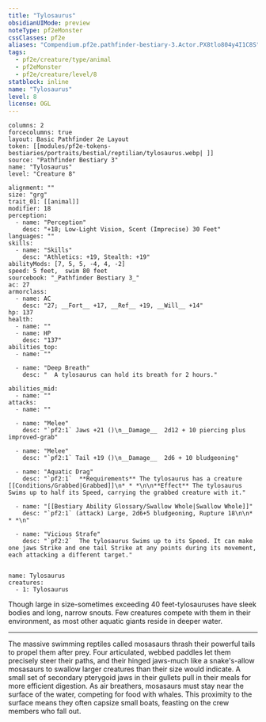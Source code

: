 ```yaml
---
title: "Tylosaurus"
obsidianUIMode: preview
noteType: pf2eMonster
cssClasses: pf2e
aliases: "Compendium.pf2e.pathfinder-bestiary-3.Actor.PX8tlo804y4I1C8S" 
tags:
  - pf2e/creature/type/animal
  - pf2eMonster
  - pf2e/creature/level/8
statblock: inline
name: "Tylosaurus"
level: 8
license: OGL
---
```


```statblock
columns: 2
forcecolumns: true
layout: Basic Pathfinder 2e Layout
token: [[modules/pf2e-tokens-bestiaries/portraits/bestial/reptilian/tylosaurus.webp| ]]
source: "Pathfinder Bestiary 3"
name: "Tylosaurus"
level: "Creature 8"

alignment: ""
size: "grg"
trait_01: [[animal]]
modifier: 18
perception:
  - name: "Perception"
    desc: "+18; Low-Light Vision, Scent (Imprecise) 30 Feet"
languages: ""
skills:
  - name: "Skills"
    desc: "Athletics: +19, Stealth: +19"
abilityMods: [7, 5, 5, -4, 4, -2]
speed: 5 feet,  swim 80 feet
sourcebook: "_Pathfinder Bestiary 3_"
ac: 27
armorclass:
  - name: AC
    desc: "27; __Fort__ +17, __Ref__ +19, __Will__ +14"
hp: 137
health:
  - name: ""
  - name: HP
    desc: "137"
abilities_top:
  - name: ""

  - name: "Deep Breath"
    desc: "  A tylosaurus can hold its breath for 2 hours."

abilities_mid:
  - name: ""
attacks:
  - name: ""

  - name: "Melee"
    desc: "`pf2:1` Jaws +21 ()\n__Damage__  2d12 + 10 piercing plus improved-grab"

  - name: "Melee"
    desc: "`pf2:1` Tail +19 ()\n__Damage__  2d6 + 10 bludgeoning"

  - name: "Aquatic Drag"
    desc: "`pf2:1`  **Requirements** The tylosaurus has a creature [[Conditions/Grabbed|Grabbed]]\n* * *\n\n**Effect** The tylosaurus Swims up to half its Speed, carrying the grabbed creature with it."

  - name: "[[Bestiary Ability Glossary/Swallow Whole|Swallow Whole]]"
    desc: "`pf2:1` (attack) Large, 2d6+5 bludgeoning, Rupture 18\n\n* * *\n"

  - name: "Vicious Strafe"
    desc: "`pf2:2`  The tylosaurus Swims up to its Speed. It can make one jaws Strike and one tail Strike at any points during its movement, each attacking a different target."
 
```

```encounter-table
name: Tylosaurus
creatures:
  - 1: Tylosaurus
```



Though large in size-sometimes exceeding 40 feet-tylosauruses have sleek bodies and long, narrow snouts. Few creatures compete with them in their environment, as most other aquatic giants reside in deeper water.

* * *

The massive swimming reptiles called mosasaurs thrash their powerful tails to propel them after prey. Four articulated, webbed paddles let them precisely steer their paths, and their hinged jaws-much like a snake's-allow mosasaurs to swallow larger creatures than their size would indicate. A small set of secondary pterygoid jaws in their gullets pull in their meals for more efficient digestion. As air breathers, mosasaurs must stay near the surface of the water, competing for food with whales. This proximity to the surface means they often capsize small boats, feasting on the crew members who fall out.
